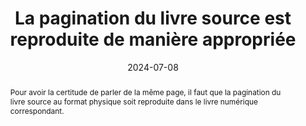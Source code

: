 ---
title: La pagination du livre source est reproduite de manière appropriée
abstract: Pour avoir la certitude de parler de la même page, il faut que la pagination du livre source au format physique soit reproduite dans le livre numérique correspondant.
categories: 
    - "structure et code"
agrege: O0000-E082
opquast: 'N/A'
indiceebook: '082'
description: "Règle n°82"
before: "081"
weight: "82"
after: "083"
actif: '1'
layout: rules
date: 2024-07-08
tags: 
    - "Utilisabilité"
    - ""
objectif: 
    - "Faciliter la communication autour d’un même livre, indépendamment de son format"
    - "Permettre les références et citations indépendamment du format du livre"
Meo: 
    - "Dans les documents composant le livre numérique, donner aux appareils de lecture l’indication des changements de page."
Controle: 
    - "Dans l’appareil de lecture, vérifier qu’il est possible d’atteindre une page spécifique"
    - "Vérifier que le contenu de la page atteinte correspond à la même page dans le livre source"
epubcheck: 
ace: 
humancheck: true
ReadiumGoToolkit: 
Source: 
    - "SNE"
Referentiel: 
    - "[EPUB 3 Structural Semantics Vocabulary](https://www.w3.org/TR/epub-ssv-11/#sec-pagination))"
steps: 
    - "Projet éditorial"
    - "Production numérique"
Pertinence: 1
---